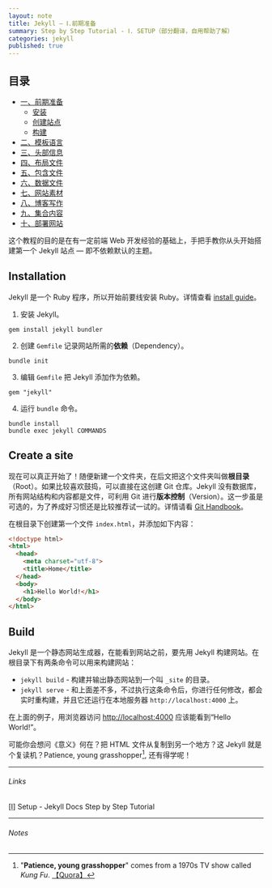 ```yaml
---
layout: note
title: Jekyll — Ⅰ.前期准备
summary: Step by Step Tutorial - Ⅰ. SETUP（部分翻译，自用帮助了解）
categories: jekyll
published: true
---
```


## 目录

- [一、前期准备 ](./01st-Setup.html)
	- [安装 ](#installation)
	- [创建站点](#create-a-site)
	- [构建](#build)
- [二、模板语言 ](./02nd-Liquid.html)
- [三、头部信息 ](./03rd-Front-Matter.html)
- [四、布局文件 ](./04th-Layouts.html)
- [五、包含文件 ](./05th-Includes.html)
- [六、数据文件 ](./06th-Data-Files.html)
- [七、网站素材 ](./07th-Assets.html)
- [八、博客写作 ](./08th-Blogging.html)
- [九、集合内容 ](./09th-Collections.html)
- [十、部署网站 ](./10th-Deployment.html)

这个教程的目的是在有一定前端 Web 开发经验的基础上，手把手教你从头开始搭建第一个 Jekyll 站点 — 即不依赖默认的主题。

## Installation
Jekyll 是一个 Ruby 程序，所以开始前要线安装 Ruby。详情查看 [install guide](https://jekyllrb.com/docs/installation/)。

1. 安装 Jekyll。
```
gem install jekyll bundler
```
2. 创建 `Gemfile` 记录网站所需的**依赖**（Dependency）。
```
bundle init
```
3. 编辑 `Gemfile` 把 Jekyll 添加作为依赖。
```
gem "jekyll"
```
4. 运行 `bundle` 命令。
```
bundle install 
bundle exec jekyll COMMANDS
```

## Create a site
现在可以真正开始了！随便新建一个文件夹，在后文把这个文件夹叫做**根目录**（Root）。如果比较喜欢鼓捣，可以直接在这创建 Git 仓库。Jekyll 没有数据库，所有网站结构和内容都是文件，可利用 Git 进行**版本控制**（Version）。这一步虽是可选的，为了养成好习惯还是比较推荐试一试的。详情请看 [Git Handbook](https://guides.github.com/introduction/git-handbook/)。

在根目录下创建第一个文件 `index.html`，并添加如下内容：
```html
<!doctype html>
<html>
  <head>
    <meta charset="utf-8">
    <title>Home</title>
  </head>
  <body>
    <h1>Hello World!</h1>
  </body>
</html>
```

## Build
Jekyll 是一个静态网站生成器，在能看到网站之前，要先用 Jekyll 构建网站。在根目录下有两条命令可以用来构建网站：
- `jekyll build` - 构建并输出静态网站到一个叫 `_site` 的目录。
- `jekyll serve` - 和上面差不多，不过执行这条命令后，你进行任何修改，都会实时重构建，并且它还运行在本地服务器 `http://localhost:4000` 上。

在上面的例子，用浏览器访问 [http://localhost:4000](http://localhost:4000/) 应该能看到“Hello World!”。

可能你会想问《意义》何在？把 HTML 文件从复制到另一个地方？这 Jekyll 就是个复读机？Patience, young grasshopper[^1], 还有得学呢！

---
###### Links
[[Ⅰ]](https://jekyllrb.com/docs/step-by-step/01-Setup/) Setup - Jekyll Docs Step by Step Tutorial 

---
###### Notes

[^1]: "**Patience, young grasshopper**" comes from a 1970s TV show called *Kung Fu*. [【Quora】](https://www.quora.com/Where-does-that-phrase-patience-young-grasshopper-originate)


